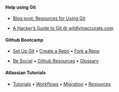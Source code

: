 #### Help using Git

- [Blog post: Resources for Using Git](http://swindon.hackspace.org.uk/blog/resources-for-using-git/)

- [A Hacker’s Guide to Git @ wildlyinaccurate.com](http://wildlyinaccurate.com/a-hackers-guide-to-git)


#### Github Bootcamp

- [Set Up Git] • [Create a Repo] • [Fork a Repo]

- [Be Social] • [Github Resources] • [Glossary]

#### Atlassian Tutorials

- [Tutorials] • [Workflows] • [Migration] • [Resources]






[README file]: https://github.com/snhack/snhack.github.com/blob/master/README.md
[INSTALL file]: https://github.com/snhack/snhack.github.com/blob/master/INSTALL.md

[Set Up Git]:https://help.github.com/articles/set-up-git
[Create a Repo]: https://help.github.com/articles/create-a-repo
[Fork a Repo]: https://help.github.com/articles/fork-a-repo
[Using Pull Requests]: https://help.github.com/articles/using-pull-requests
[Be Social]: https://help.github.com/articles/be-social
[Glossary]: https://help.github.com/articles/github-glossary
[Github Resources]: https://help.github.com/articles/what-are-other-good-resources-for-learning-git-and-github

[SourceTree]: http://sourcetreeapp.com/ "Free Mercurial and Git Client for Windows and Mac | Atlassian SourceTree"

[Tutorials]: https://www.atlassian.com/git/tutorial "Git Tutorials and Training | Atlassian"

[Workflows]: https://www.atlassian.com/git/workflows "Git Workflows and Tutorials | Atlassian"

[Migration]: https://www.atlassian.com/git/migration "Migrate to Git from SVN | Atlassian"

[Resources]: https://www.atlassian.com/git/resources "Git Tutorial Resources | Atlassian"